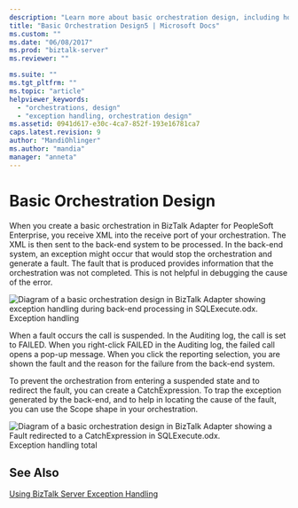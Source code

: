 ```yaml
---
description: "Learn more about basic orchestration design, including how to create a CatchExpression to redirect an exception in the back-end system."
title: "Basic Orchestration Design5 | Microsoft Docs"
ms.custom: ""
ms.date: "06/08/2017"
ms.prod: "biztalk-server"
ms.reviewer: ""

ms.suite: ""
ms.tgt_pltfrm: ""
ms.topic: "article"
helpviewer_keywords: 
  - "orchestrations, design"
  - "exception handling, orchestration design"
ms.assetid: 0941d617-e30c-4ca7-852f-193e16781ca7
caps.latest.revision: 9
author: "MandiOhlinger"
ms.author: "mandia"
manager: "anneta"
---
```

# Basic Orchestration Design
When you create a basic orchestration in BizTalk Adapter for PeopleSoft Enterprise, you receive XML into the receive port of your orchestration. The XML is then sent to the back-end system to be processed. In the back-end system, an exception might occur that would stop the orchestration and generate a fault. The fault that is produced provides information that the orchestration was not completed. This is not helpful in debugging the cause of the error.  
  
 ![Diagram of a basic orchestration design in BizTalk Adapter showing exception handling during back-end processing in SQLExecute.odx.](../core/media/siebeladapter-15-exceptionhandling-start.gif)  
Exception handling  
  
 When a fault occurs the call is suspended. In the Auditing log, the call is set to FAILED. When you right-click FAILED in the Auditing log, the failed call opens a pop-up message. When you click the reporting selection, you are shown the fault and the reason for the failure from the back-end system.  
  
 To prevent the orchestration from entering a suspended state and to redirect the fault, you can create a CatchExpression. To trap the exception generated by the back-end, and to help in locating the cause of the fault, you can use the Scope shape in your orchestration.  
  
 ![Diagram of a basic orchestration design in BizTalk Adapter showing a Fault redirected to a CatchExpression in SQLExecute.odx.](../core/media/siebeladapter-16-exceptionhandling-total.gif)  
Exception handling total  
  
## See Also  
 [Using BizTalk Server Exception Handling](../core/using-biztalk-server-exception-handling2.md)
